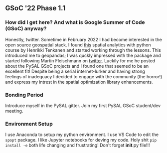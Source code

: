 ## GSoC '22 Phase 1.1

### How did I get here? And what is Google Summer of Code (GSoC) anyway?

Honestly, twitter. Sometime in February 2022 I had become interested in the open source geospatial stack. I found [this](https://spatial-analytics.readthedocs.io/en/latest/course-info/introduction.html) spatial analytics with python course by Henrikki Tenkanen and started working through the lessons. This introduced me to geopandas; I was quckly impressed with the package and started following Martin Fleischmann on [twitter](https://twitter.com/martinfleis). Luckily for me he posted about the PySAL GSoC projects and I found one that seemed to be an excellent fit! Despite being a serial internet-lurker and having strong feelings of inadequacy I decided to engage with the community (the horror!) and express my intrest in the spatial optimization library enhancements.

### Bonding Period
Introduce myself in the PySAL gitter. Join my first PySAL GSoC student/dev meeting.

### Environment Setup
I use Anaconda to setup my python environment. I use VS Code to edit the `spopt` package. I like Jupyter notebooks for deving my code.
Holy shit `pip install -e` both life changing and frustrating! Don't forget __init__.py file!!!
